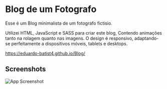 
# Blog de um Fotografo

Esse é um Blog minimalista de um fotografo fictisio. 


Utilizei HTML, JavaScript e SASS para criar este blog, Contendo animações tanto na rolagem quanto nas imagens. O design é responsivo, adaptando-se perfeitamente a dispositivos móveis, tablets e desktops.

https://eduardo-batist4.github.io/Blog/



## Screenshots

![App Screenshot](https://github.com/Eduardo-Oreia/Blog/blob/main/images/Design%20sem%20nome%20(1).png?raw=true)

